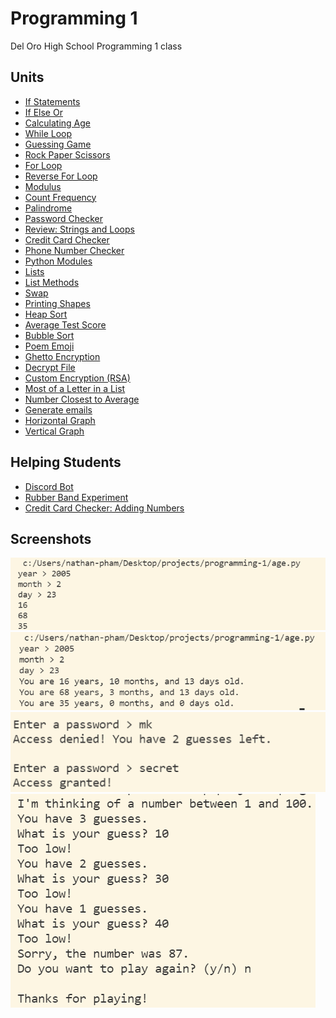 # Programming 1
Del Oro High School Programming 1 class

## Units
* [If Statements](if_statement.py)
* [If Else Or](if_else_or.py)
* [Calculating Age](age.py)
* [While Loop](while_loop.py)
* [Guessing Game](guessing_game.py)
* [Rock Paper Scissors](rock_paper_scissors.py)
* [For Loop](for_loop.py)
* [Reverse For Loop](reverse_for_loop.py)
* [Modulus](modulus.py)
* [Count Frequency](count_frequency.py)
* [Palindrome](palindrome.py)
* [Password Checker](password_checker.py)
* [Review: Strings and Loops](review_strings_loops.py)
* [Credit Card Checker](credit_checker.py)
* [Phone Number Checker](phone_number_checker.py)
* [Python Modules](modules.py)
* [Lists](lists.py)
* [List Methods](list_methods.py)
* [Swap](swap.py)
* [Printing Shapes](printing_shapes.py)
* [Heap Sort](/heap_sort.py)
* [Average Test Score](/average_test_score.py)
* [Bubble Sort](/bubble_sort.py)
* [Poem Emoji](/poem_emoji.py)
* [Ghetto Encryption](ghetto_encryption.py)
* [Decrypt File](decrypt_file.py)
* [Custom Encryption (RSA)](custom_encryption.py)
* [Most of a Letter in a List](most_certain_letter.py)
* [Number Closest to Average](closest_average.py)
* [Generate emails](generate_email.py)
* [Horizontal Graph](horizontal_graph.py)
* [Vertical Graph](vertical_graph.py)

## Helping Students
* [Discord Bot](discord_bot.py)
* [Rubber Band Experiment](rubberbands_experiment/rubberbands.py)
* [Credit Card Checker: Adding Numbers](adding_numbers.py)

## Screenshots
![](screenshots/2022-01-06-10-06-02.png)
![](screenshots/2022-01-06-10-22-06.png)
![](screenshots/while_loop.png)
![](screenshots/2022-01-10-09-36-11.png)